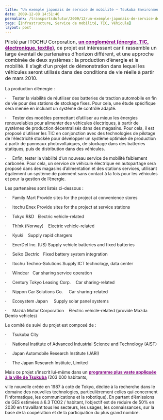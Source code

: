 ```yaml
---
title: "Un exemple japonais de service de mobilité – Tsukuba Environmental Style Project"
date: 2009-12-08 14:51:46
permalink: /transportsdufutur/2009/12/un-exemple-japonais-de-service-de-mobilite-tsukuba-environmental-style-project.html
tags: [Infrastructure, Service de mobilité, TIC, Véhicule]
layout: post
---
```


<p class="MsoNormal"><span><font size="3">Piloté par ITOCHU Corporation, </font><a href="http://www.itochu.co.jp/main/div/index_e.html"><font color="#800080" size="3"><strong>un conglomérat (énergie, TIC, électronique, textile)</strong></font></a><font size="3">, ce projet est intéressant car il rassemble un large éventail de partenaires d’horizon différent, et une approche combinée de deux systèmes : la production d’énergie et la mobilité. Il s’agit d’un projet de démonstration dans lequel les véhicules seront utilisés dans des conditions de vie réelle à partir de mars 2010.</font></span></p><span><font size="3"> <p class="MsoNormal"></p></font></span>   <!--more-->  <p></p> <p class="MsoNormal"><span>La production d’énergie :</span></p> <p class="MsoNormal"><span><span>·<span>     </span></span></span><span dir="ltr"><span>Tester la viabilité de réutiliser des batteries de traction automobile en fin de vie pour des stations de stockage fixes. Pour cela, une étude spécifique sera menée en incluant un système de contrôle adapté.</span></span></p> <p class="MsoNormal"><span><span>·<span>     </span></span></span><span dir="ltr"><span>Tester des modèles permettant d’utiliser au mieux les énergies renouvelables pour alimenter des véhicules électriques, à partir de systèmes de production décentralisés dans des magasins. Pour cela, il est proposé d’utiliser les TIC en conjonction avec des technologies de pilotage de l’électricité stockée pour développer un système optimisé de production à partir de panneaux photovoltaïques, de stockage dans des batteries statiques, puis de distribution dans des véhicules.</span></span></p> <p class="MsoNormal"><span><span>·<span>     </span></span></span><span dir="ltr"><span>Enfin, tester la viabilité d’un nouveau service de mobilité faiblement carbonée. Pour cela, un service de véhicule électrique en autopartage sera proposé dans des magasins d’alimentation et des stations services, utilisant également un système de paiement sans contact à la fois pour les véhicules et pour la gestion de l’énergie.</span></span></p> <p class="MsoNormal"><span></span></p> <p class="MsoNormal"><span>Les partenaires sont listés ci-dessous :</span></p> <p class="MsoNormal"><span lang="EN-GB"><span>·<span>     </span></span></span><span dir="ltr"><span lang="EN-GB">Family Mart <span></span>Provide sites for the project at convenience stores</span></span></p> <p class="MsoNormal"><span lang="EN-GB"><span>·<span>     </span></span></span><span dir="ltr"><span lang="EN-GB">Itochu Enex <span></span>Provide sites for the project at service stations</span></span></p> <p class="MsoNormal"><span lang="EN-GB"><span>·<span>     </span></span></span><span lang="EN-GB">Tokyo</span><span lang="EN-GB"> R&D <span>  </span>Electric vehicle-related</span></p> <p class="MsoNormal"><span lang="EN-GB"><span>·<span>     </span></span></span><span dir="ltr"><span lang="EN-GB">Th!nk (</span></span><span lang="EN-GB">Norway</span><span lang="EN-GB">) <span>   </span>Electric vehicle-related</span></p> <p class="MsoNormal"><span lang="EN-GB"><span>·<span>     </span></span></span><span dir="ltr"><span lang="EN-GB">Kyuki <span>   </span>Supply rapid chargers</span></span></p> <p class="MsoNormal"><span lang="EN-GB"><span>·<span>     </span></span></span><span dir="ltr"><span lang="EN-GB">EnerDel Inc. (US) <span></span>Supply vehicle batteries and fixed batteries</span></span></p> <p class="MsoNormal"><span lang="EN-GB"><span>·<span>     </span></span></span><span dir="ltr"><span lang="EN-GB">Seiko Electric <span>  </span>Fixed battery system integration</span></span></p> <p class="MsoNormal"><span lang="EN-GB"><span>·<span>     </span></span></span><span dir="ltr"><span lang="EN-GB">Itochu Techno-Solutions <span></span>Supply ICT technology, data center</span></span></p> <p class="MsoNormal"><span lang="EN-GB"><span>·<span>     </span></span></span><span dir="ltr"><span lang="EN-GB">Windcar <span>  </span>Car sharing service operation</span></span></p> <p class="MsoNormal"><span lang="EN-GB"><span>·<span>     </span></span></span><span dir="ltr"><span lang="EN-GB">Century Tokyo Leasing Corp.<span>    </span>Car sharing-related</span></span></p> <p class="MsoNormal"><span lang="EN-GB"><span>·<span>     </span></span></span><span dir="ltr"><span lang="EN-GB">Nippon Car Solutions Co. <span>    </span>Car sharing-related</span></span></p> <p class="MsoNormal"><span lang="EN-GB"><span>·<span>     </span></span></span><span dir="ltr"><span lang="EN-GB">Ecosystem </span></span><span lang="EN-GB">Japan</span><span lang="EN-GB"> <span>    </span>Supply solar panel systems</span></p> <p class="MsoNormal"><span lang="EN-GB"><span>·<span>     </span></span></span><span dir="ltr"><span lang="EN-GB">Mazda Motor Corporation<span>    </span>Electric vehicle-related (provide Mazda Demio vehicles)</span></span></p> <p class="MsoNormal"><span lang="EN-GB"></span></p> <p class="MsoNormal"><span>Le comité de suivi du projet est composé de :</span></p> <p class="MsoNormal"><span lang="EN-GB"><span>·<span>     </span></span></span><span lang="EN-GB">Tsukuba</span><span lang="EN-GB"> </span><span lang="EN-GB">City</span><span lang="EN-GB"></span></p> <p class="MsoNormal"><span lang="EN-GB"><span>·<span>     </span></span></span><span dir="ltr"><span lang="EN-GB">National Institute of Advanced Industrial Science and Technology (AIST)</span></span></p> <p class="MsoNormal"><span lang="EN-GB"><span>·<span>     </span></span></span><span dir="ltr"><span lang="EN-GB">Japan Automobile Research Institute (JARI)</span></span></p> <p class="MsoNormal"><span><span>·<span>     </span></span></span><span dir="ltr"><span>The Japan Research Institute, Limited</span></span></p> <p class="MsoNormal"><span></span></p> <p class="MsoNormal"><span>Mais ce projet s’inscrit lui-même dans un <a href="http://www.city.tsukuba.ibaraki.jp/dbps_data/_material_/localhost/kankyousuisin/eiyaku.pdf"><font color="#800080"><strong>programme plus vaste appliquée à la ville de Tsukuba</strong></font></a> (203 000 habitants,

 ville nouvelle créée en 1987 à coté de Tokyo, dédiée à la recherche dans le domaine des nouvelles technologies, particulièrement celles qui concernent l'informatique, les communications et la robotique). En partant d’émissions de GES estimées à 8.3 TCO2 / habitant, l’objectif est de réduire de 50% en 2030 en travaillant tous les secteurs, les usages, les connaissances, sur la base de la coopération et de la participation du plus grand nombre.</span></p> <p></p>
